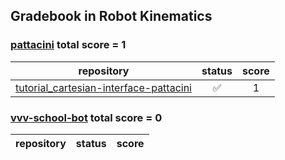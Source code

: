 ## Gradebook in Robot Kinematics
### [**pattacini**](https://github.com/pattacini) total score = **1**

| repository | status | score |
|    :--:    |  :--:  | :--:  |
| [tutorial_cartesian-interface-pattacini](https://github.com/vvv17-kinematics/tutorial_cartesian-interface-pattacini) | :white_check_mark: | 1 |

### [**vvv-school-bot**](https://github.com/vvv-school-bot) total score = **0**

| repository | status | score |
|    :--:    |  :--:  | :--:  |

